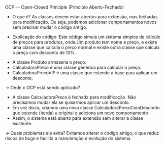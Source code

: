 OCP — Open-Closed Principle (Princípio Aberto-Fechado)

- O que é?
As classes devem estar abertas para extensão, mas fechadas para modificação. Ou seja, podemos adicionar comportamentos novos sem precisar mudar o código antigo.

- Explicação do código:
Este código simula um sistema simples de cálculo de preços para produtos, onde:Um produto tem nome e preço, e existe uma classe que calcula o preço normal e existe outra classe que calcula o preço com desconto de 10%.

* A classe Produto armazena o preço.
* CalculadoraPreco é uma classe genérica para calcular o preço.
* CalculadoraPrecoVIP é uma classe que estende a base para aplicar um desconto.

-> Onde o OCP está sendo aplicado?
* A classe CalculadoraPreco é fechada para modificação. Não precisamos mudar ela se quisermos aplicar um desconto.
* Em vez disso, criamos uma nova classe CalculadoraPrecoComDesconto que estende (herda) a original e adiciona um novo comportamento
* Assim, o sistema está aberto para extensão sem alterar a classe existente.


-> Quais problemas ele evita?
Evitamos alterar o código antigo, o que reduz riscos de bugs e facilita a manutenção e evolução do sistema.


